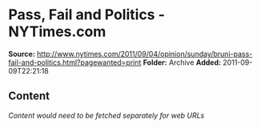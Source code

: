 # Pass, Fail and Politics - NYTimes.com

**Source:** http://www.nytimes.com/2011/09/04/opinion/sunday/bruni-pass-fail-and-politics.html?pagewanted=print
**Folder:** Archive
**Added:** 2011-09-09T22:21:18




## Content
*Content would need to be fetched separately for web URLs*
